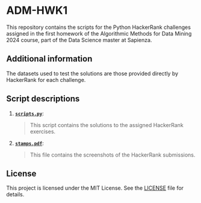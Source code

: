 # ADM-HWK1

This repository contains the scripts for the Python HackerRank challenges assigned in the first homework of the Algorithmic Methods for Data Mining 2024 course, part of the Data Science master at Sapienza.

## Additional information

The datasets used to test the solutions are those provided directly by HackerRank for each challenge.

## Script descriptions

1. **[`scripts.py`](scripts.py)**: 
	> This script contains the solutions to the assigned HackerRank exercises.

2. **[`stamps.pdf`](stamps.pdf)**: 
	> This file contains the screenshots of the HackerRank submissions.

## License

This project is licensed under the MIT License. See the [LICENSE](LICENSE) file for details.
